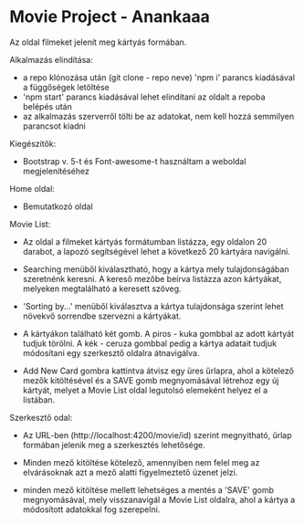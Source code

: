 # Movie Project - Anankaaa

Az oldal filmeket jelenít meg kártyás formában. 

Alkalmazás elindítása:
- a repo klónozása után (git clone - repo neve) 'npm i' parancs kiadásával a függőségek letöltése
- 'npm start' parancs kiadásával lehet elindítani az oldalt a repoba belépés után
- az alkalmazás szerverről tölti be az adatokat, nem kell hozzá semmilyen parancsot kiadni 

Kiegészítők:
- Bootstrap v. 5-t és Font-awesome-t használtam a weboldal megjelenítéséhez 


Home oldal:
- Bemutatkozó oldal


Movie List:
- Az oldal a filmeket kártyás formátumban listázza, egy oldalon 20 darabot, a lapozó segítségével lehet a következő 20 kártyára navigálni.

- Searching menüből kiválasztható, hogy a kártya mely tulajdonságában szeretnénk keresni. A kereső mezőbe beírva listázza azon kártyákat, melyeken megtalálható a keresett szöveg.

- 'Sorting by...' menüből kiválasztva a kártya tulajdonsága szerint lehet növekvő sorrendbe szervezni a kártyákat.

- A kártyákon található két gomb. A piros - kuka gombbal az adott kártyát tudjuk törölni. A kék - ceruza gombbal pedig a kártya adatait tudjuk módosítani egy szerkesztő oldalra átnavigálva. 

- Add New Card gombra kattintva átvisz egy üres űrlapra, ahol a kötelező mezők kitöltésével és a SAVE gomb megnyomásával létrehoz egy új kártyát, melyet a Movie List oldal legutolsó elemeként helyez el a listában. 


Szerkesztő odal: 
- Az URL-ben (http://localhost:4200/movie/id) szerint megnyitható, űrlap formában jelenik meg a szerkesztés lehetősége.

- Minden mező kitöltése kötelező, amennyiben nem felel meg az elvárásoknak azt a mező alatti figyelmeztető üzenet jelzi.

- minden mező kitöltése mellett lehetséges a mentés a 'SAVE' gomb megnyomásával, mely visszanavigál a Movie List oldalra, ahol a kártya a módosított adatokkal fog szerepelni.


